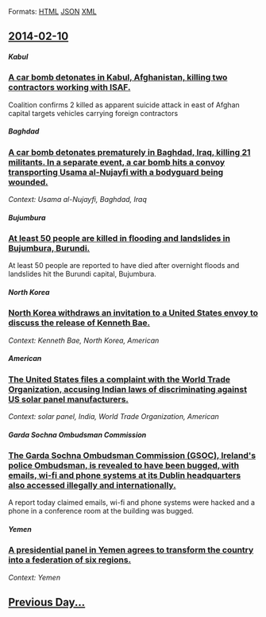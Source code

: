 
Formats: [HTML](2014/02/10/index.html)  [JSON](2014/02/10/index.json)  [XML](2014/02/10/index.xml)  

## [2014-02-10](/news/2014/02/10/index.md)

##### Kabul
### [A car bomb detonates in Kabul, Afghanistan, killing two contractors working with ISAF. ](/news/2014/02/10/a-car-bomb-detonates-in-kabul-afghanistan-killing-two-contractors-working-with-isaf.md)
Coalition confirms 2 killed as apparent suicide attack in east of Afghan capital targets vehicles carrying foreign contractors

##### Baghdad
### [A car bomb detonates prematurely in Baghdad, Iraq, killing 21 militants. In a separate event, a car bomb hits a convoy transporting Usama al-Nujayfi with a bodyguard being wounded. ](/news/2014/02/10/a-car-bomb-detonates-prematurely-in-baghdad-iraq-killing-21-militants-in-a-separate-event-a-car-bomb-hits-a-convoy-transporting-usama-al.md)
_Context: Usama al-Nujayfi, Baghdad, Iraq_

##### Bujumbura
### [At least 50 people are killed in flooding and landslides in Bujumbura, Burundi. ](/news/2014/02/10/at-least-50-people-are-killed-in-flooding-and-landslides-in-bujumbura-burundi.md)
At least 50 people are reported to have died after overnight floods and landslides hit the Burundi capital, Bujumbura.

##### North Korea
### [North Korea withdraws an invitation to a United States envoy to discuss the release of Kenneth Bae. ](/news/2014/02/10/north-korea-withdraws-an-invitation-to-a-united-states-envoy-to-discuss-the-release-of-kenneth-bae.md)
_Context: Kenneth Bae, North Korea, American_

##### American
### [The United States files a complaint with the World Trade Organization, accusing Indian laws of discriminating against US solar panel manufacturers. ](/news/2014/02/10/the-united-states-files-a-complaint-with-the-world-trade-organization-accusing-indian-laws-of-discriminating-against-us-solar-panel-manufac.md)
_Context: solar panel, India, World Trade Organization, American_

##### Garda Sochna Ombudsman Commission
### [The Garda Sochna Ombudsman Commission (GSOC), Ireland's police Ombudsman, is revealed to have been bugged, with emails, wi-fi and phone systems at its Dublin headquarters also accessed illegally and internationally. ](/news/2014/02/10/the-garda-siochana-ombudsman-commission-gsoc-ireland-s-police-ombudsman-is-revealed-to-have-been-bugged-with-emails-wi-fi-and-phone-sy.md)
A report today claimed emails, wi-fi and phone systems were hacked and a phone in a conference room at the building was bugged. 

##### Yemen
### [A presidential panel in Yemen agrees to transform the country into a federation of six regions. ](/news/2014/02/10/a-presidential-panel-in-yemen-agrees-to-transform-the-country-into-a-federation-of-six-regions.md)
_Context: Yemen_

## [Previous Day...](/news/2014/02/9/index.md)

